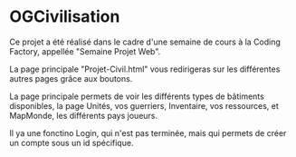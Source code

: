 # OGCivilisation

Ce projet a été réalisé dans le cadre d'une semaine de cours à la Coding Factory, appellée "Semaine Projet Web".

La page principale "Projet-Civil.html" vous redirigeras sur les différentes autres pages grâce aux boutons.

La page principale permets de voir les différents types de bâtiments disponibles, la page Unités, vos guerriers, Inventaire, vos ressources, et MapMonde, les différents pays joueurs.

Il ya une fonctino Login, qui n'est pas terminée, mais qui permets de créer un compte sous un id spécifique.
